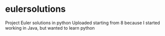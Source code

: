 # eulersolutions
Project Euler solutions in python
Uploaded starting from 8 because I started working in Java, but wanted to learn python
